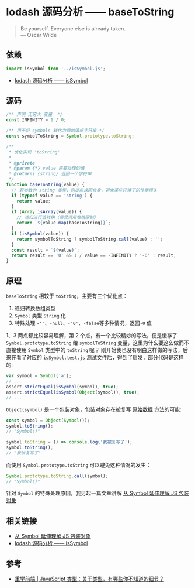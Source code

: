 # lodash 源码分析 —— baseToString

> Be yourself. Everyone else is already taken.  
> — Oscar Wilde

## 依赖

```js
import isSymbol from '../isSymbol.js';
```

- [lodash 源码分析 —— isSymbol](../Lang/isSymbol.md)

## 源码

```js
/** 声明 无穷大 变量  */
const INFINITY = 1 / 0;

/** 用于将 symbols 转化为原始值或字符串 */
const symbolToString = Symbol.prototype.toString;

/**
 * 优化实现 'toString'
 *
 * @private
 * @param {*} value 需要处理的值
 * @returns {string} 返回一个字符串
 */
function baseToString(value) {
  // 若参数为 string 类型，则提前返回自身，避免某些环境下的性能损失
  if (typeof value == 'string') {
    return value;
  }
  if (Array.isArray(value)) {
    // 递归进行值转换（易受调用堆栈限制）
    return `${value.map(baseToString)}`;
  }
  if (isSymbol(value)) {
    return symbolToString ? symbolToString.call(value) : '';
  }
  const result = `${value}`;
  return result == '0' && 1 / value == -INFINITY ? '-0' : result;
}
```

## 原理

`baseToString` 相较于 `toString`，主要有三个优化点：

1. 递归转换数组类型
2. `Symbol` 类型 `String` 化
3. 特殊处理 `-''`、`-null`、`-'0'`、`-false`等多种情况，返回`-0` 值

1、3 两点都比较容易理解，第 2 个点，有一个比较精妙的写法，便是缓存了 `Symbol.prototype.toString` 给 `symbolToString` 变量，这里为什么要这么做而不直接使用 `Symbol` 类型中的 `toString` 呢？
刚开始我也没有明白这样做的写法，后来在看了对应的 `isSymbol.test.js` 测试文件后，得到了启发，部分代码是这样的:

```js
var symbol = Symbol('a');
// ...
assert.strictEqual(isSymbol(symbol), true);
assert.strictEqual(isSymbol(Object(symbol)), true);
// ...
```

`Object(symbol)` 是一个包装对象，包装对象存在被复写 [原始数据](https://developer.mozilla.org/zh-CN/docs/Glossary/Primitive) 方法的可能:

```js
const symbol = Object(Symbol());
symbol.toString();
// "Symbol()"

symbol.toString = () => console.log('我被复写了');
symbol.toString();
// "我被复写了"
```

而使用 `Symbol.prototype.toString` 可以避免这种情况的发生：

```js
Symbol.prototype.toString.call(symbol);
// "Symbol()"
```

针对 `Symbol` 的特殊处理原因，我另起一篇文章讲解 [从 Symbol 延伸理解 JS 包装对象](../Tips/wrapper.md)

## 相关链接

- [从 Symbol 延伸理解 JS 包装对象](../Tips/wrapper.md)
- [lodash 源码分析 —— isSymbol](../Lang/isSymbol.md)

## 参考

- [重学前端 | JavaScript 类型：关于类型，有哪些你不知道的细节？ ](https://time.geekbang.org/column/article/78884)
